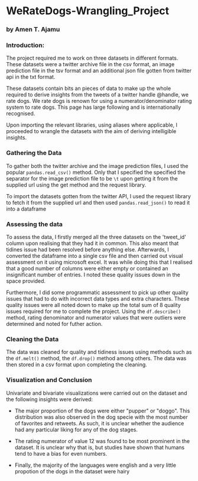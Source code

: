# WeRateDogs-Wrangling_Project
### by Amen T. Ajamu

### Introduction:

The project required me to work on three datasets in different formats. These datasets were a twitter archive file in the csv format, an image prediction file in the tsv format and an additional json file gotten from twitter api in the txt format. 

These datasets contain bits an pieces of data to make up the whole required to derive insights from the tweets of a twitter handle @handle, we rate dogs. We rate dogs is renown for using a numerator/denominator rating system to rate dogs. This page has large following and is internationally recognised.

Upon importing the relevant libraries, using aliases where applicable, I proceeded to wrangle the datasets with the aim of deriving intelligible insights.
### Gathering the Data

To gather both the twitter archive and the image prediction files, I used the popular `pandas.read_csv()` method. Only that I specified the specified the separator for the image prediction file to be `\t` upon getting it from the supplied url using the get method and the request library.

To import the datasets gotten from the twitter API, I used the request library to fetch it from the supplied url and then used `pandas.read_json()` to read it into a dataframe
### Assessing the data

To assess the data, I firstly merged all the three datasets on the 'tweet_id' column upon realising that they had it in common. This also meant that tidines issue had been resolved before anything else. Afterwards, I converted the dataframe into a single csv file and then carried out visual assessment on it using microsoft excel. It was while doing this that I realised that a good number of columns were either empty or contained an insignificant number of entries. I noted these quality issues down in the space provided.

Furthermore, I did some programmatic assessment to pick up other quality issues that had to do with incorrect data types and extra characters. These quality  issues were all noted down to make up the total sum of 8 quality issues required for me to complete the project. Using the `df.describe()` method, rating denominator and numerator values that were outliers were determined and noted for futher action.
### Cleaning the Data

The data was cleaned for quality and tidiness issues using methods such as the `df.melt()` method, the `df.drop()` method among others. The data was then stored in a csv format upon completing the cleaning.
### Visualization and Conclusion

Univariate and bivariate visualizations were carried out on the dataset and the following insights were derived:
 
 - The major proportion of the dogs were either "pupper" or "doggo". This distribution was also observed in the dog specie with the most number of favorites and retweets. As such, it is unclear whether the audience had any particular liking for any of the dog stages.
 
 - The rating numerator of value 12 was found to be most prominent in the dataset. It is unclear why that is, but studies have shown that humans tend to have a bias for even numbers.
 
 - Finally, the majority of the languages were english and a very little propotion of the dogs in the dataset were hairy
